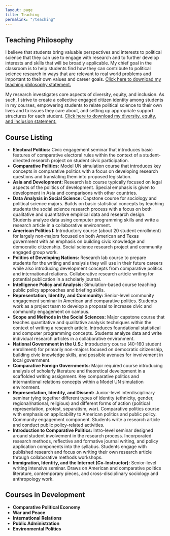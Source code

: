 ```yaml
---
layout: page
title: Teaching
permalink: "/teaching"
---
```


## Teaching Philosophy
I believe that students bring valuable perspectives and interests to political science that they can use to engage with research and to further develop interests and skills that will be broadly applicable. My chief goal in the classroom is to help students find how they can contribute to political science research in ways that are relevant to real world problems and important to their own values and career goals. [Click here to download my teaching philosophy statement.](/files/OBrochta_Teaching.pdf)

My research investigates core aspects of diversity, equity, and inclusion. As such, I strive to create a collective engaged citizen identity among students in my courses, empowering students to relate political science to their own lives and to issues they care about, and setting up appropriate support structures for each student. [Click here to download my diversity, equity, and inclusion statement.](/files/OBrochta_Diversity.pdf)

## Course Listing
* **Electoral Politics:** Civic engagement seminar that introduces basic features of comparative electoral rules within the context of a student-directed research project on student civic participation.
* **Comparative Politics:** Model UN simulation course that introduces key concepts in comparative politics with a focus on developing research questions and translating them into proposed legislation.
* **Asia and Development:** Research lab course typically focused on legal aspects of the politics of development. Special emphasis is given to development in Asia and comparisons with other countries.
* **Data Analysis in Social Science:** Capstone course for sociology and political science majors. Builds on basic statistical concepts by teaching students the social science research process with a focus on both qualitative and quantitative empirical data and research design. Students analyze data using computer programming skills and write a research article in a collaborative environment.
* **American Politics I:** Introductory course (about 20 student enrollment) for largely non-majors focused on both American and Texas government with an emphasis on building civic knowledge and democratic citizenship. Social science research project and community engaged group work.
* **Politics of Developing Nations:** Research lab course to prepare students for the writing and analysis they will use in their future careers while also introducing development concepts from comparative politics and international relations. Collaborative research article writing for potential publication in a scholarly journal.
* **Intelligence Policy and Analysis:** Simulation-based course teaching public policy approaches and briefing skills.
* **Representation, Identity, and Community:** Senior-level community engagement seminar in American and comparative politics. Students work as a project team to develop a proposal to increase civic and community engagement on campus.
* **Scope and Methods in the Social Sciences:** Major capstone course that teaches quantitative and qualitative analysis techniques within the context of writing a research article. Introduces foundational statistical and computer programming concepts. Students analyze data and write individual research articles in a collaborative environment.
* **National Government in the U.S.:** Introductory course (40-160 student enrollment) for primarily non-majors focused on democratic citizenship, building civic knowledge skills, and possible avenues for involvement in local government.
* **Comparative Foreign Governments:** Major required course introducing analysis of scholarly literature and theoretical development in a scaffolded writing assignment. Key comparative politics and internantional relations concepts within a Model UN simulation environment.
* **Representation, Identity, and Dissent:** Junior-level interdisciplinary seminar tying together different types of identity (ethnicity, gender, regional/national, religious) and different forms of action (political representation, protest, separatism, war). Comparative politics course with emphasis on applicability to American politics and public policy. Community engagement component. Students write a research article and conduct public policy-related activities.
* **Introduction to Comparative Politics:** Intro-level seminar designed around student involvement in the research process. Incorporated research methods, reflective and formative journal writing, and policy application components into the syllabus. Students engage with published research and focus on writing their own research article through collaborative methods workshops.
* **Immigration, Identity, and the Internet (Co-Instructor):** Senior-level writing intensive seminar. Draws on American and comparative politics literature, contemporary pieces, and cross-disciplinary sociology and anthropology work.

## Courses in Development
* **Comparative Political Economy** 
* **War and Peace** 
* **International Relations**
* **Public Administration**
* **Environmental Politics**




<!--
## Teaching Experience
I have a broad range of teaching experience across American and comparative politics, international relations, and research design and methods. [Click here to download my teaching portfolio.](/files/OBrochtaTeachingPortfolio.pdf)


* **Politics of Developing Nations:** [Download syllabus.](/files/Development.pdf) Research lab course to prepare students for the writing and analysis they will use in their future careers while also introducing development concepts from comparative politics and international relations. Collaborative research article writing for potential publication in a scholarly journal.
* **Representation, Identity, and Community:** [Download syllabus.](/files/RepresentationIdentityCommunity.pdf) Senior-level community engagement seminar in American and comparative politics. Students work as a project team to develop a proposal to increase civic and community engagement on campus.
* **Scope and Methods in the Social Sciences:** [Download syllabus.](/files/ScopeandMethods.pdf) Major capstone course that teaches quantitative and qualitative analysis techniques within the context of writing a research article. Introduces foundational statistical and computer programming concepts. Students analyze data and write individual research articles in a collaborative environment.
* **National Government in the U.S.:** [Download syllabus.](files/NationalGovernment.pdf) Introductory course (40-160 student enrollment) for primarily non-majors focused on democratic citizenship, building civic knowledge skills, and possible avenues for involvement in local government.
* **Comparative Foreign Governments:** [Download syllabus.](/files/ComparativeForeignGovernments.pdf) Major required course introducing analysis of scholarly literature and theoretical development in a scaffolded writing assignment. Key comparative politics and internantional relations concepts within a Model UN simulation environment.
* **Representation, Identity, and Dissent:** [Download syllabus.](/files/RepresentationIdentityDissent.pdf) Junior-level interdisciplinary seminar tying together different types of identity (ethnicity, gender, regional/national, religious) and different forms of action (political representation, protest, separatism, war). Comparative politics course with emphasis on applicability to American politics and public policy. Community engagement component. Students write a research article and conduct public policy-related activities.
* **Introduction to Comparative Politics:** [Download syllabus.](/files/IntroComparative.pdf) Intro-level seminar designed around student involvement in the research process. Incorporated research methods, reflective and formative journal writing, and policy application components into the syllabus. Students engage with published research and focus on writing their own research article through collaborative methods workshops.
* **Immigration, Identity, and the Internet (Co-Instructor):** [Download syllabus.](/files/ImmigrationIdentityInternet.pdf) Senior-level writing intensive seminar. Draws on American and comparative politics literature, contemporary pieces, and cross-disciplinary sociology and anthropology work.


## Selected Professional Development in Teaching
* **Teaching Citation, 2019:** Documented and reflected on three substantial teaching experiences.
* **Scholarship of Teaching and Learning Scholar Scholar Certification, 2020:** Implemented a SoTL project, documented and reflected on the experience, and presented the project at the APSA Teaching and Learning conference.
* **Selected Courses Completed:** Learning Mindsets; Instructional Design; Course Design Institute; Assessment for Learning; Leading for Equity, Diversity, and Inclusion in Higher Education.
* **Selected Workshops Completed:** Developing Critical Reading Skills, Facilitating Engaging Discussions, Motivating Student Learniners, Increasing Media Literacy

## Selected Service, Curriculum, and Program Development
* **Honors Thesis Advising, 2021--present:** Collaborated with individual students to design a individual thesis experiences. Supervised theses to help students produce products of interest to them and useful for their future careers. 
* **Civic Engagement Initiative, 2022--present:** Lead initiative to assess civic knowledge and engagement on campus and to develop civic engagement action plan aimed at improving university-wide civic and voter engagement.
* **Professional Development Initiative, 2022--present:** Assisted pre-law society in re-starting the club as a starting point for developing a formal professional development program in the major.
* **Analysis and Investigation of Cyber Scenarios, 2021--present:** Transdisciplinary program on cyber security funded by the Department of Defense. Create hands-on simulations about national security crises for use with students.
* **APSA Outstanding Civic Engagement Project Awards Committee, 2022:** Evaluated nominations for civic engagement projects.
* **Fellow, Center for Teaching and Learning, 2021:** Collected data from peer institutions on graduate student teaching training programs. Analyzed qualitative and quantitative data on faculty teaching experiences during the coronavirus pandemic.
* **Teaching Center Graduate Student Advisory Council, 2017-2020:** Provided feedback on graduate student teaching programming; hosted events discussing pedagogy.
* **Teaching Political Science Workshop Series, 2019-2021 (founder):** Created and delivered workshops designed to improve pedagogy skills among graduate students.



## Scholarship of Teaching and Learning
My goal as a teacher is to help students see how political science can help them solve problems in their community — what I call "engaged citizens."" As such, my scholarship of teaching and learning research focuses on how students work through the political science research process and engage with the community. I view these two topics as the most important skills that political science teaches. The research process helps students to learn reading, writing, and critical thinking skills that are especially important for careers in law, government, and at non- profit organizations. Students then apply these skills through community engagement in order to demonstrate their power and relevance. I also work on developing, implementing, and assessing pedagogy professional development opportunities. This work has led to peer-reviewed publications in outlets like <i>Journal of Political Science Education</i> and <i>PS: Political Science and Politics</i>.

I describe my ongoing scholarship of teaching and learning research in my teaching portfolio. [Click here to download my teaching portfolio.](/files/OBrochtaTeachingPortfolio.pdf)
-->

